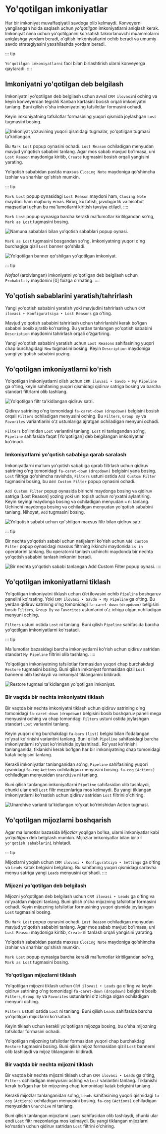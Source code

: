 # Yo'qotilgan imkoniyatlar

Har bir imkoniyat muvaffaqiyatli savdoga olib kelmaydi. Konveyerni
yangilangan holda saqlash uchun *yo'qotilgan* imkoniyatlarni aniqlash kerak. 
Imkoniyat nima uchun yo'qotilganini ko'rsatish takrorlanuvchi muammolarni 
aniqlashga yordam beradi, o'qitish imkoniyatlarini ochib beradi va umumiy 
savdo strategiyasini yaxshilashda yordam beradi.

::: tip

`Yo'qotilgan imkoniyatlarni` faol bilan birlashtirish ularni konveyerga qaytaradi.
::::

## Imkoniyatni yo'qotilgan deb belgilash

Imkoniyatni yo'qotilgan deb belgilash uchun avval 
`CRM ilovasi`ni oching va keyin konveyerdan tegishli 
Kanban kartasini bosish orqali imkoniyatni tanlang. 
Buni qilish o'sha imkoniyatning tafsilotlar formasini ochadi.

Keyin imkoniyatning tafsilotlar formasining yuqori qismida 
joylashgan `Lost` tugmasini bosing.

![Imkoniyat yozuvining yuqori qismidagi tugmalar, yo'qotilgan tugmasi ta'kidlangan.](lost_opportunities/lost-opps-lost-button.png)

Bu `Mark Lost` popup oynasini ochadi. 
`Lost Reason` ochiladigan menyudan mavjud 
yo'qotish sababini tanlang. Agar mos sabab mavjud bo'lmasa, 
uni `Lost Reason` maydoniga kiritib, 
`Create` tugmasini bosish orqali yangisini yarating.

Yo'qotish sababidan pastda maxsus 
`Closing Note` maydoniga qo'shimcha 
izohlar va sharhlar qo'shish mumkin.

::: tip

`Mark Lost` popup oynasidagi 
`Lost Reason` maydoni ham, 
`Closing Note` maydoni ham majburiy emas. 
Biroq, kuzatish, javobgarlik va hisobot maqsadlari uchun 
bu ma'lumotlarni kiritish tavsiya etiladi.
::::

`Mark Lost` popup oynasiga barcha 
kerakli ma'lumotlar kiritilgandan so'ng, 
`Mark as Lost` tugmasini bosing.

![Namuna sabablari bilan yo'qotish sabablari popup oynasi.](lost_opportunities/lost-opps-lost-reason.png)

`Mark as Lost` tugmasini bosgandan so'ng, 
imkoniyatning yuqori o'ng burchagiga qizil 
`Lost` banner qo'shiladi.

![Yo'qotilgan banner qo'shilgan yo'qotilgan imkoniyat.](lost_opportunities/lost-banner.png)

::: tip

*Nofaol* (arxivlangan) imkoniyatni yo'qotilgan deb belgilash uchun 
`Probability` maydonini [0] foizga o'rnating.
::::

## Yo'qotish sabablarini yaratish/tahrirlash

Yangi yo'qotish sababini yaratish yoki mavjudini tahrirlash uchun 
`CRM ilovasi ‣ Konfiguratsiya ‣ Lost Reasons` ga o'ting.

Mavjud yo'qotish sababini tahrirlash uchun tahrirlanishi kerak bo'lgan 
sababni bosib ajratib ko'rsating. Bu yerdan tanlangan yo'qotish sababini 
`Description` maydonini tahrirlash orqali o'zgartiring.

Yangi yo'qotish sababini yaratish uchun `Lost Reasons` 
sahifasining yuqori chap burchagidagi `New` tugmasini bosing. 
Keyin `Description` maydoniga yangi yo'qotish sababini yozing.

## Yo'qotilgan imkoniyatlarni ko'rish

Yo'qotilgan imkoniyatlarni olish uchun 
`CRM ilovasi ‣ Savdo ‣ My Pipeline` ga o'ting, keyin sahifaning 
yuqori qismidagi qidiruv satriga bosing va barcha standart 
filtrlarni olib tashlang.

![Yo'qotilgan filtr ta'kidlangan qidiruv satri.](lost_opportunities/lost-opps-lost-filter.png)

Qidiruv satrining o'ng tomonidagi `fa-caret-down` 
`(dropdown)` belgisini bosish orqali `Filters` 
ochiladigan menyusini oching. Bu `Filters`, 
`Group By` va `Favorites` 
variantlarini o'z ustunlariga ajratgan ochiladigan menyuni ochadi.

`Filters` bo'limidan `Lost` variantini tanlang. 
`Lost` ni tanlagandan so'ng, `Pipeline` 
sahifasida faqat [Yo'qotilgan] deb belgilangan imkoniyatlar ko'rinadi.

### Imkoniyatlarni yo'qotish sababiga qarab saralash

Imkoniyatlarni ma'lum yo'qotish sababiga qarab filtrlash uchun 
qidiruv satrining o'ng tomonidagi `fa-caret-down` 
`(dropdown)` belgisini yana bosing. `Lost` 
filtriga qo'shimcha ravishda, `Filters` 
ustuni ostida `Add Custom Filter` tugmasini bosing, 
bu `Add Custom Filter` popup oynasini ochadi.

`Add Custom Filter` popup oynasida birinchi 
maydonga bosing va qidiruv satriga [Lost Reason] yozing 
yoki uni topish uchun ro'yxatni aylantiring. Keyin keyingi 
maydonga bosing va ochiladigan menyudan `=` ni tanlang. 
Uchinchi maydonga bosing va ochiladigan menyudan yo'qotish 
sababini tanlang. Nihoyat, `Add` tugmasini bosing.

![Yo'qotish sababi uchun qo'shilgan maxsus filtr bilan qidiruv satri.](lost_opportunities/lost-opps-lost-custom-filter.png)

::: tip

Bir nechta yo'qotish sababi uchun natijalarni ko'rish uchun 
`Add Custom Filter` popup oynasidagi maxsus 
filtrning ikkinchi maydonida `is in` operatorini tanlang. 
Bu operatorni tanlash uchinchi maydonda bir nechta yo'qotish 
sababini tanlash imkonini beradi.

![Bir nechta yo'qotish sababi tanlangan Add Custom Filter popup oynasi.](lost_opportunities/multiple-lost-reasons.png)
::::

## Yo'qotilgan imkoniyatlarni tiklash

Yo'qotilgan imkoniyatni tiklash uchun `CRM` 
ilovasini ochib `Pipeline` boshqaruv panelini ko'rsating. 
Yoki `CRM ilovasi ‣ Savdo ‣ My Pipeline` ga o'ting. 
Bu yerdan qidiruv satrining o'ng tomonidagi 
`fa-caret-down` `(dropdown)` belgisini bosib 
`Filters`, `Group By` va 
`Favorites` ustunlarini o'z ichiga olgan 
ochiladigan menyuni oching.

`Filters` ustuni ostida `Lost` ni tanlang. 
Buni qilish `Pipeline` sahifasida barcha 
yo'qotilgan imkoniyatlarni ko'rsatadi.

::: tip

Ma'lumotlar bazasidagi barcha imkoniyatlarni ko'rish uchun 
qidiruv satridan standart `My Pipeline` 
filtrini olib tashlang.
::::

Yo'qotilgan imkoniyatning tafsilotlar formasidan yuqori 
chap burchakdagi `Restore` tugmasini bosing. 
Buni qilish imkoniyat formasidan qizil `Lost` 
bannerni olib tashlaydi va imkoniyat tiklanganini bildiradi.

![Restore tugmasi ta'kidlangan yo'qotilgan imkoniyat.](lost_opportunities/lost-opps-restore.png)

### Bir vaqtda bir nechta imkoniyatni tiklash

Bir vaqtda bir nechta imkoniyatni tiklash uchun qidiruv satrining 
o'ng tomonidagi `fa-caret-down` `(dropdown)` 
belgisini bosib boshqaruv paneli mega menyusini oching va 
chap tomondagi `Filters` ustuni ostida 
joylashgan standart `Lost` variantini tanlang.

Keyin yuqori o'ng burchakdagi `fa-bars` 
`(list)` belgisi bilan ifodalangan ro'yxat ko'rinishi 
variantini tanlang. Buni qilish `Pipeline` 
sahifasidagi barcha imkoniyatlarni ro'yxat ko'rinishida joylashtiradi. 
Ro'yxat ko'rinishi tanlanganida, tiklanishi kerak bo'lgan har bir 
imkoniyatning chap tomonidagi katak belgisini tanlang.

Kerakli imkoniyatlar tanlanganidan so'ng, `Pipeline` 
sahifasining yuqori qismidagi `fa-cog` 
`Actions` ochiladigan menyusini bosing. 
`fa-cog` `(Actions)` ochiladigan menyusidan 
`Unarchive` ni tanlang.

Buni qilish tanlangan imkoniyatlarni `Pipeline` 
sahifasidan olib tashlaydi, chunki ular endi 
`Lost` filtr mezonlariga mos kelmaydi. 
Bu yangi tiklangan imkoniyatlarni ko'rsatish uchun 
qidiruv satridan `Lost` filtrini o'chiring.

![Unarchive varianti ta'kidlangan ro'yxat ko'rinishidan Action tugmasi.](lost_opportunities/lost-opps-unarchive.png)

## Yo'qotilgan mijozlarni boshqarish

Agar ma'lumotlar bazasida *Mijozlar* yoqilgan bo'lsa, ularni 
imkoniyatlar kabi *yo'qotilgan* deb belgilash mumkin. 
Mijozlar imkoniyatlar bilan bir xil 
`yo'qotish sabablarini` ishlatadi.

::: tip

Mijozlarni yoqish uchun `CRM ilovasi ‣ Konfiguratsiya ‣ Settings` 
ga o'ting va `Leads` katak belgisini belgilang. 
Bu sahifaning yuqori qismidagi sarlavha menyu satriga 
yangi `Leads` menyusini qo'shadi.
::::

### Mijozni yo'qotilgan deb belgilash

Mijozni yo'qotilgan deb belgilash uchun 
`CRM ilovasi ‣ Leads` ga o'ting va ro'yxatdan 
mijozni tanlang. Buni qilish o'sha mijozning tafsilotlar 
formasini ochadi. Keyin mijozning tafsilotlar formasining 
yuqori qismida joylashgan `Lost` tugmasini bosing.

Bu `Mark Lost` popup oynasini ochadi. 
`Lost Reason` ochiladigan menyudan mavjud 
yo'qotish sababini tanlang. Agar mos sabab mavjud bo'lmasa, 
uni `Lost Reason` maydoniga kiritib, 
`Create` ni tanlash orqali yangisini yarating.

Yo'qotish sababidan pastda maxsus 
`Closing Note` maydoniga qo'shimcha 
izohlar va sharhlar qo'shish mumkin.

`Mark Lost` popup oynasiga barcha 
kerakli ma'lumotlar kiritilgandan so'ng, 
`Mark as Lost` tugmasini bosing.

### Yo'qotilgan mijozlarni tiklash

Yo'qotilgan mijozni tiklash uchun 
`CRM ilovasi ‣ Leads` ga o'ting va keyin 
qidiruv satrining o'ng tomonidagi `fa-caret-down` 
`(dropdown)` belgisini bosib `Filters`, 
`Group By` va `Favorites` 
ustunlarini o'z ichiga olgan ochiladigan menyuni oching.

`Filters` ustuni ostida `Lost` ni tanlang. 
Buni qilish `Leads` sahifasida barcha 
yo'qotilgan mijozlarni ko'rsatadi.

Keyin tiklash uchun kerakli yo'qotilgan mijozga bosing, 
bu o'sha mijozning tafsilotlar formasini ochadi.

Yo'qotilgan mijozning tafsilotlar formasidan yuqori chap 
burchakdagi `Restore` tugmasini bosing. Buni qilish 
mijoz formasidan qizil `Lost` bannerni olib 
tashlaydi va mijoz tiklanganini bildiradi.

### Bir vaqtda bir nechta mijozni tiklash

Bir vaqtda bir nechta mijozni tiklash uchun 
`CRM ilovasi ‣ Leads` ga o'ting, 
`Filters` ochiladigan menyusini oching va 
`Lost` variantini tanlang. Tiklanishi kerak 
bo'lgan har bir mijozning chap tomonidagi katak belgisini tanlang.

Kerakli mijozlar tanlanganidan so'ng, `Leads` 
sahifasining yuqori qismidagi `fa-cog` 
`(Actions)` ochiladigan menyusini bosing. 
`fa-cog` `(Actions)` ochiladigan menyusidan 
`Unarchive` ni tanlang.

Buni qilish tanlangan mijozlarni `Leads` 
sahifasidan olib tashlaydi, chunki ular endi 
`Lost` filtr mezonlariga mos kelmaydi. 
Bu yangi tiklangan mijozlarni ko'rsatish uchun 
qidiruv satridan `Lost` filtrini o'chiring.
